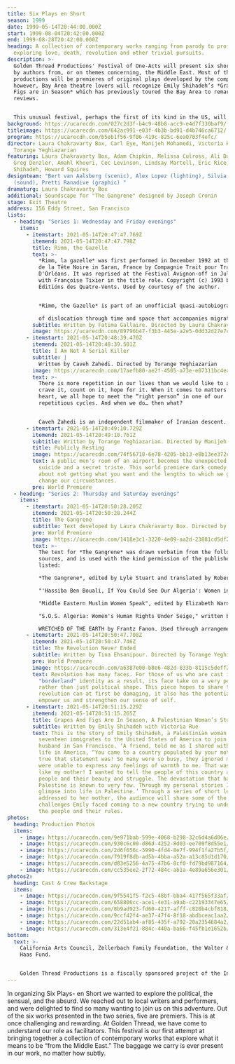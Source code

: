 ```yaml
---
title: Six Plays en Short
season: 1999
date: 1999-05-14T20:44:00.000Z
start: 1999-08-04T20:42:00.000Z
end: 1999-08-28T20:42:00.000Z
heading: A collection of contemporary works ranging from parody to profound
  exploring love, death, revolution and other trivial pursuits.
description: >-
  Golden Thread Productions' Festival of One-Acts will present six short works
  by authors from, or on themes concerning, the Middle East. Most of the
  productions will be premieres of original plays developed by the company,
  however, Bay Area theatre lovers will recognize Emily Shihadeh’s *Grapes and
  Figs are in Season* which has previously toured the Bay Area to remarkable
  reviews. 


  This unusual festival, perhaps the first of its kind in the US, will run in repertory for four weeks in August at the Exit Theatre in San Francisco. Golden Thread Productions, which defines its connection to the Middle East expansively and inclusively, is made up of artists from all parts of the globe.
background: https://ucarecdn.com/027c2d3f-b4c9-48b8-acc9-e4d7f330baf9/-/crop/829x520/0,0/-/preview/
titleimage: https://ucarecdn.com/642ac991-e03f-4b3b-bd91-d4b746ca6712/
program: https://ucarecdn.com/b5eb1f56-9f06-419c-825c-6ea0703f4efc/
director: Laura Chakravarty Box, Carl Eye, Manijeh Mohamedi, Victoria Rue,
  Torange Yeghiazarian
featuring: Laura Chakravarty Box, Adam Chipkin, Melissa Culross, Ali Dadgar,
  Greg Denzler, Amahl Khouri, Cec Levinson, Lindsay Martell, Eric Rice, Emily
  Shihadeh, Howard Squires
designteam: "Bert van Aalsberg (scenic), Alex Lopez (lighting), Silvia Matheus
  (sound), Pretti Ranadive (graphic) "
dramaturg: Laura Chakravarty Box
additional: Soundscape for "The Gangrene" designed by Joseph Cronin
stage: Exit Theatre
address: 156 Eddy Street, San Francisco
lists:
  - heading: "Series 1: Wednesday and Friday evenings"
    items:
      - itemstart: 2021-05-14T20:47:47.769Z
        itemend: 2021-05-14T20:47:47.798Z
        title: Rimm, the Gazelle
        text: >-
          *Rimm, la gazelle* was first performed in December 1992 at the Théâtre
          de la Tête Noire in Saran, France by Compagnie Trait pour Trait
          D'Orléans. It was reprised at the Festival Avignon-off in July, 1993,
          with Franςoise Tixier in the title role. Copyright (c) 1993 by
          Éditións des Quatre-Vents. Used by courtesy of the author.


          *Rimm, the Gazelle* is part of an unofficial quasi-autobiographical trilogy by Fatima Gallaire that includes another one-woman one-act, A Burn on the Heart, and also Gallaire’s most famous full-length tragedy, Princesses. In sum, the three plays pay tribute to her family and explore the process

          of dislocation through time and space that accompanies migration. Rimm is going home to Algeria after living for years in France, but can home ever be the place one expects it to be?
        subtitle: Written by Fatima Gallaire. Directed by Laura Chakravarty Box
        image: https://ucarecdn.com/89796b47-f3b3-445e-a2e5-0dd32d27e7c2/
      - itemstart: 2021-05-14T20:48:39.470Z
        itemend: 2021-05-14T20:48:39.501Z
        title: I Am Not A Serial Killer
        subtitle: |
          Written by Caveh Zahedi. Directed by Torange Yeghiazarian
        image: https://ucarecdn.com/17aefb80-ae2f-4505-a73e-e07311bc4eae/
        text: >-
          There is more repetition in our lives than we would like to admit. We
          crave it, count on it, hope for it. When it comes to matters of the
          heart, we all hope to meet the “right person” in one of our
          repetitious cycles. And when we do… then what?


          Caveh Zahedi is an independent filmmaker of Iranian descent. His most recent feature, I Don't Hate Las Vegas Anymore, won the critics prize at the Rotterdam Film Festival. With Greg Watkins, he also co-wrote, co-directed, and acted in *A Little Stiff*.
      - itemstart: 2021-05-14T20:49:10.729Z
        itemend: 2021-05-14T20:49:10.761Z
        subtitle: Written by Torange Yeghiazarian. Directed by Manijeh Mohamedi
        title: Publicly Resting
        image: https://ucarecdn.com/74f56718-6e78-4205-bb13-e8b13ee372c0/
        text: A public men's room of an airport becomes the unexpected setting for a
          suicide and a secret triste. This world premiere dark comedy is all
          about not getting what you want and the lengths to which we go to
          change our circumstances.
        pre: World Premiere
  - heading: "Series 2: Thursday and Saturday evenings"
    items:
      - itemstart: 2021-05-14T20:50:28.205Z
        itemend: 2021-05-14T20:50:28.244Z
        title: The Gangrene
        subtitle: Text developed by Laura Chakravarty Box. Directed by Carl Eye
        pre: World Premiere
        image: https://ucarecdn.com/1418e3c1-3220-4e09-aa2d-23881cd5df2c/
        text: >-
          The text for *The Gangrene* was drawn verbatim from the following
          sources, and is used with the kind permission of the publishers
          listed:

          *The Gangrene*, edited by Lyle Stuart and translated by Robert Silvers, Copyright (c) 1960. Courtesy of Les Éditions de Minuit.

          "'Hassiba Ben Bouali, If You Could See Our Algeria': Women in Public Space in Algeria," written by Susan Slyomovics, in Arab Women: Between Defiance and Restraint, edited by Suha Sabbagh. Copyright (c) 1996. Courtesy of the author.

          "Middle Eastern Muslim Women Speak", edited by Elizabeth Warnock Fernea and Basima Qattan Bezirgan, Copyright ©1977. Courtesy of the University of Texas Press.

          "S.O.S. Algeria: Women's Human Rights Under Seige," written by Karima Bennoune, in Faith and Freedom: Women's Human Rights in the Muslim World, edited by Mahnaz Afkhami, Copyright (c) 1995. Courtesy of I.B.Tauris & Co Ltd.

          WRETCHED OF THE EARTH by Frantz Fanon. Used through arrangement with Georges Borchardt, Inc. Copyright (c) 1963by Presence Africaine and copyright (c) 1961 by Francois Maspero editeur S.A.R.L. All rights reserved.
      - itemstart: 2021-05-14T20:50:47.708Z
        itemend: 2021-05-14T20:50:47.746Z
        title: The Revolution Never Ended
        subtitle: Written by Tina Ehsanipour. Directed by Torange Yeghiazarian
        pre: World Premiere
        image: https://ucarecdn.com/a6387e00-b8e6-482d-833b-8115c5deff2f/
        text: Revolution has many faces. For those of us who are cast into a
          "borderland" identity as a result, its face take on a very personal
          rather than just political shape. This piece hopes to share that while
          revolution can at first be damaging, it also has the potential to
          empower us and strengthen our sense of self.
      - itemstart: 2021-05-14T20:51:15.229Z
        itemend: 2021-05-14T20:51:15.265Z
        title: Grapes And Figs Are In Season, A Palestinian Woman’s Story
        subtitle: Written by Emily Shihadeh with Victoria Rue
        text: This is the story of Emily Shihadeh, a Palestinian woman who at the age of
          seventeen immigrates to the United States of America to join her
          husband in San Francisco. ‘A friend, told me as I shared with him my
          life in America, “You came to a country populated by your mother.” How
          true that statement was! So many were so busy, they ignored me and
          were unable to express any feelings of warmth to me. That was just
          like my mother! I wanted to tell the people of this country about my
          people and their beauty and struggle. The devastation that happened in
          Palestine is known to very few. Through my personal stories I open a
          glimpse into life in Palestine.’ Through a series of short letters
          addressed to her mother, the audience will share some of the
          challenges Emily faced coming to a new country trying to understand
          the people and their rules.
photos:
  heading: Production Photos
  items:
    - image: https://ucarecdn.com/9e971bab-599e-4068-b298-32c6d4a6d06e/
    - image: https://ucarecdn.com/930c6c00-d86d-4252-8d03-ee709f8d55e1/
    - image: https://ucarecdn.com/2d6f656c-3990-4fd4-8e7f-994f1fa27b5f/
    - image: https://ucarecdn.com/7919f8db-ad5b-4bba-a52a-a13c85d1d170/
    - image: https://ucarecdn.com/d83e5256-4a75-47b6-8cf0-fd79bd987164/
    - image: https://ucarecdn.com/cc535ee2-2f72-484c-ab1a-4e89a656e301/
photos2:
  heading: Cast & Crew Backstage
  items:
    - image: https://ucarecdn.com/9f5541f5-f2c5-48bf-bba4-417f565f33af/
    - image: https://ucarecdn.com/658806cc-ace1-4e31-a9ab-c22193347e65/
    - image: https://ucarecdn.com/8b9ad923-fd60-4217-afff-c820b4cbf818/
    - image: https://ucarecdn.com/9ccf42f4-ae37-47f4-8f18-abdbceac1aa2/
    - image: https://ucarecdn.com/22d51ab4-af85-435f-a792-20a2354684a2/
    - image: https://ucarecdn.com/313e4f21-884c-440a-ba66-f45fb1e1652b/
bottom:
  text: >-
    California Arts Council, Zellerbach Family Foundation, the Walter & Elise
    Haas Fund. 


    Golden Thread Productions is a fiscally sponsored project of the Intersection for the Arts.
---
```

In organizing Six Plays- en Short we wanted to explore the political, the sensual, and the absurd. We reached out to local writers and performers, and were delighted to find so many wanting to join us on this adventure. Out of the six works presented in the two series, five are premiers. This is at once challenging and rewarding. At Golden Thread, we have come to understand our role as facilitators. This festival is our first attempt at bringing together a collection of contemporary works that explore what it means to be “from the Middle East.” The baggage we carry is ever present in our work, no matter how subtly.
